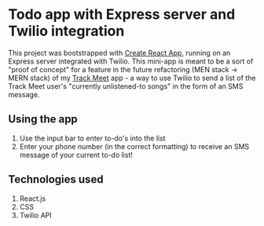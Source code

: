 # Todo app with Express server and Twilio integration

This project was bootstrapped with [Create React App](https://github.com/facebookincubator/create-react-app), running on an Express server integrated with Twilio. This mini-app is meant to be a sort of "proof of concept" for a feature in the future refactoring (MEN stack -> MERN stack) of my [Track Meet](https://github.com/danlehner/trackmeet) app - a way to use Twilio to send a list of the Track Meet user's "currently unlistened-to songs" in the form of an SMS message. 

## Using the app 

1. Use the input bar to enter to-do's into the list
2. Enter your phone number (in the correct formatting) to receive an SMS message of your current to-do list!

## Technologies used

1. React.js
2. CSS
3. Twilio API